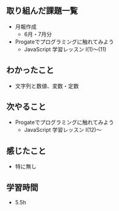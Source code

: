 ## 取り組んだ課題一覧
- 月報作成
     -  6月・7月分
- Progateでプログラミングに触れてみよう
     -  JavaScript 学習レッスン I(1)〜(11)

## わかったこと
-  文字列と数値、変数・定数

## 次やること
-  Progateでプログラミングに触れてみよう
     -  JavaScript 学習レッスン I(12)〜

## 感じたこと
-  特に無し

## 学習時間
- 5.5h